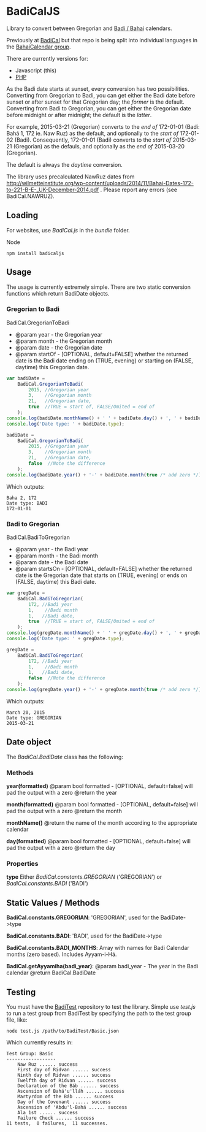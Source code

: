 # BadiCalJS
Library to convert between Gregorian and [Badi / Bahai](https://en.wikipedia.org/wiki/Bah%C3%A1%27%C3%AD_calendar) calendars.

Previously at [BadiCal](https://github.com/dmcblue/BadiCal) but that repo is being split into individual languages in the [BahaiCalendar group](https://github.com/BahaiCalendar).

There are currently versions for:
+ Javascript (this)
+ [PHP](https://github.com/BahaiCalendar/BadiCalPHP)

As the Badi date starts at sunset, every conversion has two possibilities.  Converting from Gregorian to Badi, you can get either the Badi date before sunset or after sunset for that Gregorian day; the *former* is the default.  Converting from Badi to Gregorian, you can get either the Gregorian date before midnight or after midnight; the default is the *latter*.

For example, 2015-03-21 (Gregorian) converts to the *end of* 172-01-01 (Badi: Bahá 1, 172 ie. Naw Ruz) as the default, and optionally to the *start of* 172-01-02 (Badi).
Consequently, 172-01-01 (Badi) converts to the *start of* 2015-03-21 (Gregorian) as the defauls, and optionally as the *end of* 2015-03-20 (Gregorian).

The default is always the *daytime* conversion.

The library uses precalculated NawRuz dates from http://wilmetteinstitute.org/wp-content/uploads/2014/11/Bahai-Dates-172-to-221-B-E-_UK-December-2014.pdf .  Please report any errors (see BadiCal.NAWRUZ).

## Loading

For websites, use *BadiCal.js* in the *bundle* folder.

Node
```
npm install badicaljs
```

## Usage

The usage is currently extremely simple.  There are two static conversion functions which return BadiDate objects.
### Gregorian to Badi
BadiCal.GregorianToBadi
+ @param year  - the Gregorian year
+ @param month - the Gregorian month
+ @param date  - the Gregorian date
+ @param startOf - [OPTIONAL, default=FALSE] whether the returned date is the Badi date ending on (TRUE, evening) or starting on (FALSE, daytime) this Gregorian date.

```javascript
var badiDate = 
	BadiCal.GregorianToBadi(
		2015, //Gregorian year 
		3,    //Gregorian month
		21,   //Gregorian date,
		true  //TRUE = start of, FALSE/Omited = end of  
	);
console.log(badiDate.monthName() + ' ' + badiDate.day() + ', ' + badiDate.year());
console.log('Date type: ' + badiDate.type);

badiDate = 
	BadiCal.GregorianToBadi(
		2015, //Gregorian year 
		3,    //Gregorian month
		21,   //Gregorian date,
		false  //Note the difference
	);
console.log(badiDate.year() + '-' + badiDate.month(true /* add zero */) + '-' + badiDate.day(true /* add zero */));
```

Which outputs:

```
Baha 2, 172
Date type: BADI
172-01-01
```

### Badi to Gregorian
BadiCal.BadiToGregorian
+ @param year  - the Badi year
+ @param month - the Badi month
+ @param date  - the Badi date
+ @param startsOn - [OPTIONAL, default=FALSE] whether the returned date is the Gregorian date that starts on (TRUE, evening) or ends on (FALSE, daytime) this Badi date.

```javascript
var gregDate = 
	BadiCal.BadiToGregorian(
		172, //Badi year 
		1,    //Badi month
		1,   //Badi date,
		true  //TRUE = start of, FALSE/Omited = end of  
	);
console.log(gregDate.monthName() + ' ' + gregDate.day() + ', ' + gregDate.year());
console.log('Date type: ' + gregDate.type);

gregDate = 
	BadiCal.BadiToGregorian(
		172, //Badi year 
		1,    //Badi month
		1,   //Badi date,
		false  //Note the difference
	);
console.log(gregDate.year() + '-' + gregDate.month(true /* add zero */) + '-' + gregDate.day(true /* add zero */));
```

Which outputs:

```
March 20, 2015
Date type: GREGORIAN
2015-03-21
```

## Date object
The *BadiCal.BadiDate* class has the following:

### Methods

**year(formatted)**
@param bool formatted - [OPTIONAL, default=false] will pad the output with a zero
@return the year

**month(formatted)**
@param bool formatted - [OPTIONAL, default=false] will pad the output with a zero
@return the month

**monthName()**
@return the name of the month according to the appropriate calendar

**day(formatted)**
@param bool formatted - [OPTIONAL, default=false] will pad the output with a zero
@return the day

### Properties
**type** Either *BadiCal.constants.GREGORIAN* ('GREGORIAN') or *BadiCal.constants.BADI* ('BADI')


## Static Values / Methods

**BadiCal.constants.GREGORIAN**: 'GREGORIAN', used for the BadiDate->type

**BadiCal.constants.BADI**: 'BADI', used for the BadiDate->type

**BadiCal.constants.BADI_MONTHS**: Array with names for Badi Calendar months (zero based).  Includes Ayyam-i-Há.

**BadiCal.getAyyamiha(badi_year)**: 
@param badi_year - The year in the Badi calendar
@return BadiCal.BadiDate


## Testing

You must have the [BadiTest](https://github.com/BahaiCalendar/BadiTest) repository to test the library.  Simple use *test.js* to run a test group from BadiTest by specifying the path to the test group file, like:

```
node test.js /path/to/BadiTest/Basic.json
```
Which currently results in:
```
Test Group: Basic
------------------
    Naw Ruz ...... success
    First day of Ridvan ...... success
    Ninth day of Ridvan ...... success
    Twelfth day of Ridvan ...... success
    Declaration of the Báb ...... success
    Ascension of Bahá'u'lláh ...... success
    Martyrdom of the Báb ...... success
    Day of the Covenant ...... success
    Ascension of 'Abdu'l-Bahá ...... success
    Ala 1st ...... success
    Failure Check ...... success
11 tests,  0 failures,  11 successes.
```